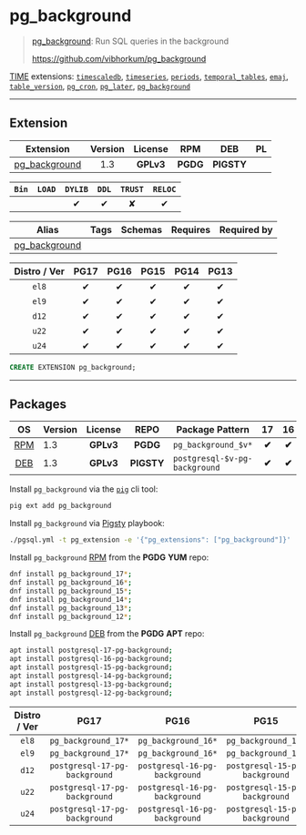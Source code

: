 # pg_background


> [pg_background](https://github.com/vibhorkum/pg_background): Run SQL queries in the background
>
> https://github.com/vibhorkum/pg_background





[TIME](/time) extensions: [`timescaledb`](/timescaledb), [`timeseries`](/timeseries), [`periods`](/periods), [`temporal_tables`](/temporal_tables), [`emaj`](/emaj), [`table_version`](/table_version), [`pg_cron`](/pg_cron), [`pg_later`](/pg_later), [`pg_background`](/pg_background)


-------
## Extension


| Extension | Version | License | RPM | DEB | PL |
|-----------|:-------:|:-------:|:---:|:---:|:--:|
| [pg_background](https://github.com/vibhorkum/pg_background) | 1.3 | **<span class="tcwarn">GPLv3</span>** | **<span class="tccyan">PGDG</span>** | **<span class="tcwarn">PIGSTY</span>** |  |



| `Bin` | `LOAD` | `DYLIB` | `DDL` | `TRUST` | `RELOC` |
|:-----:|:------:|:-------:|:-----:|:-------:|:-------:|
|  |  | <span class="tcblue">✔</span> | <span class="tcblue">✔</span> | <span class="tcwarn">✘</span> | <span class="tcblue">✔</span> |



| Alias | Tags | Schemas | Requires | Required by |
|-------|------|---------|----------|-------------|
| [pg_background](/pg_background) |  |  |  |  |



| Distro / Ver | PG17 | PG16 | PG15 | PG14 | PG13 |
|:------------:|:----:|:----:|:----:|:----:|:----:|
| `el8` | <span class="tcblue">✔</span> | <span class="tcblue">✔</span> | <span class="tcblue">✔</span> | <span class="tcblue">✔</span> | <span class="tcblue">✔</span> |
| `el9` | <span class="tcblue">✔</span> | <span class="tcblue">✔</span> | <span class="tcblue">✔</span> | <span class="tcblue">✔</span> | <span class="tcblue">✔</span> |
| `d12` | <span class="tcblue">✔</span> | <span class="tcblue">✔</span> | <span class="tcblue">✔</span> | <span class="tcblue">✔</span> | <span class="tcblue">✔</span> |
| `u22` | <span class="tcblue">✔</span> | <span class="tcblue">✔</span> | <span class="tcblue">✔</span> | <span class="tcblue">✔</span> | <span class="tcblue">✔</span> |
| `u24` | <span class="tcblue">✔</span> | <span class="tcblue">✔</span> | <span class="tcblue">✔</span> | <span class="tcblue">✔</span> | <span class="tcblue">✔</span> |





```sql
CREATE EXTENSION pg_background;
```

-----------


## Packages


| OS | Version | License | REPO | Package Pattern | 17 | 16 | 15 | 14 | 13 | Dependency |
|:--:|---------|:-------:|:----:|-----------------|:--:|:--:|:--:|:--:|:--:|------------|
| [RPM](/rpm) | 1.3 | **<span class="tcwarn">GPLv3</span>** | **<span class="tccyan">PGDG</span>** | `pg_background_$v*` | **<span class="tccyan">✔</span>** | **<span class="tccyan">✔</span>** | **<span class="tccyan">✔</span>** | **<span class="tccyan">✔</span>** | **<span class="tccyan">✔</span>** |  |
| [DEB](/deb) | 1.3 | **<span class="tcwarn">GPLv3</span>** | **<span class="tcwarn">PIGSTY</span>** | `postgresql-$v-pg-background` | **<span class="tccyan">✔</span>** | **<span class="tccyan">✔</span>** | **<span class="tccyan">✔</span>** | **<span class="tccyan">✔</span>** | **<span class="tccyan">✔</span>** |  |



Install `pg_background` via the [`pig`](https://github.com/pgsty/pig) cli tool:

```bash
pig ext add pg_background
```


Install `pg_background` via [Pigsty](https://pigsty.io/docs/pgext/usage/install/) playbook:

```bash
./pgsql.yml -t pg_extension -e '{"pg_extensions": ["pg_background"]}'
```


Install `pg_background` [RPM](/rpm) from the **<span class="tccyan">PGDG</span>** **YUM** repo:

```bash
dnf install pg_background_17*;
dnf install pg_background_16*;
dnf install pg_background_15*;
dnf install pg_background_14*;
dnf install pg_background_13*;
dnf install pg_background_12*;
```


Install `pg_background` [DEB](/deb) from the **<span class="tccyan">PGDG</span>** **APT** repo:

```bash
apt install postgresql-17-pg-background;
apt install postgresql-16-pg-background;
apt install postgresql-15-pg-background;
apt install postgresql-14-pg-background;
apt install postgresql-13-pg-background;
apt install postgresql-12-pg-background;
```




| Distro / Ver | PG17 | PG16 | PG15 | PG14 | PG13 |
|:------------:|:----:|:----:|:----:|:----:|:----:|
| `el8` | `pg_background_17*` | `pg_background_16*` | `pg_background_15*` | `pg_background_14*` | `pg_background_13*` |
| `el9` | `pg_background_17*` | `pg_background_16*` | `pg_background_15*` | `pg_background_14*` | `pg_background_13*` |
| `d12` | `postgresql-17-pg-background` | `postgresql-16-pg-background` | `postgresql-15-pg-background` | `postgresql-14-pg-background` | `postgresql-13-pg-background` |
| `u22` | `postgresql-17-pg-background` | `postgresql-16-pg-background` | `postgresql-15-pg-background` | `postgresql-14-pg-background` | `postgresql-13-pg-background` |
| `u24` | `postgresql-17-pg-background` | `postgresql-16-pg-background` | `postgresql-15-pg-background` | `postgresql-14-pg-background` | `postgresql-13-pg-background` |





